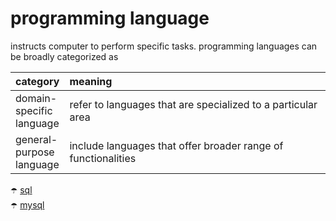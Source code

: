 # programming language

instructs computer to perform specific tasks. programming languages can be broadly categorized as

<table>
<thead>
<tr>
<th align="left"> category</th>
<th width="1000px" align="left">meaning</th>
</tr>
</thead>
<tbody>
<tr>
<td>
domain-specific language
</td>
<td>
refer to languages that are specialized to a particular area
</td>
</tr>
<tr>
<td>
general-purpose language
</td>
<td>
include languages that offer broader range of functionalities
</td>
</tr>
</tbody>
</table>

:open_umbrella: [sql](./programming%20language/sql.md) <br>
:open_umbrella: [mysql](./programming%20language/mysql.md) <br>

